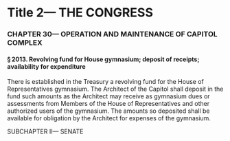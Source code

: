 
# Title 2— THE CONGRESS
### CHAPTER 30— OPERATION AND MAINTENANCE OF CAPITOL COMPLEX
#### § 2013. Revolving fund for House gymnasium; deposit of receipts; availability for expenditure

There is established in the Treasury a revolving fund for the House of Representatives gymnasium. The Architect of the Capitol shall deposit in the fund such amounts as the Architect may receive as gymnasium dues or assessments from Members of the House of Representatives and other authorized users of the gymnasium. The amounts so deposited shall be available for obligation by the Architect for expenses of the gymnasium.

SUBCHAPTER II— SENATE
